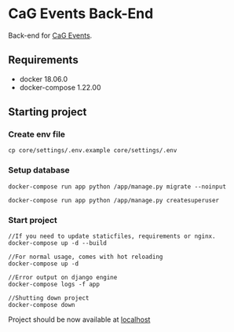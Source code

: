 # CaG Events Back-End
Back-end for [CaG Events](https://github.com/CasualGaming/cag-events).

## Requirements

- docker 18.06.0
- docker-compose 1.22.00

## Starting project

### Create env file

    cp core/settings/.env.example core/settings/.env

### Setup database

    docker-compose run app python /app/manage.py migrate --noinput

    docker-compose run app python /app/manage.py createsuperuser

### Start project


    //If you need to update staticfiles, requirements or nginx.
    docker-compose up -d --build

    //For normal usage, comes with hot reloading
    docker-compose up -d

    //Error output on django engine
    docker-compose logs -f app

    //Shutting down project
    docker-compose down

Project should be now available at [localhost](http://localhost)
